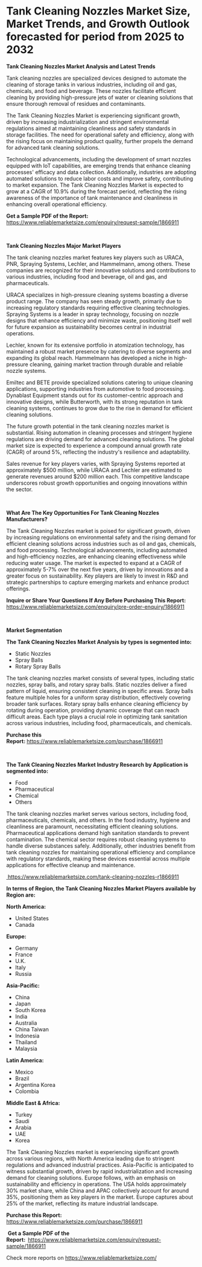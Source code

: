 <p><h1>Tank Cleaning Nozzles Market Size, Market Trends, and Growth Outlook forecasted for period from 2025 to 2032</h1></p><p><strong>Tank Cleaning Nozzles Market Analysis and Latest Trends</strong></p>
<p><p>Tank cleaning nozzles are specialized devices designed to automate the cleaning of storage tanks in various industries, including oil and gas, chemicals, and food and beverage. These nozzles facilitate efficient cleaning by providing high-pressure jets of water or cleaning solutions that ensure thorough removal of residues and contaminants. </p><p>The Tank Cleaning Nozzles Market is experiencing significant growth, driven by increasing industrialization and stringent environmental regulations aimed at maintaining cleanliness and safety standards in storage facilities. The need for operational safety and efficiency, along with the rising focus on maintaining product quality, further propels the demand for advanced tank cleaning solutions. </p><p>Technological advancements, including the development of smart nozzles equipped with IoT capabilities, are emerging trends that enhance cleaning processes' efficacy and data collection. Additionally, industries are adopting automated solutions to reduce labor costs and improve safety, contributing to market expansion. The Tank Cleaning Nozzles Market is expected to grow at a CAGR of 10.9% during the forecast period, reflecting the rising awareness of the importance of tank maintenance and cleanliness in enhancing overall operational efficiency.</p></p>
<p><strong>Get a Sample PDF of the Report:&nbsp;</strong> <a href="https://www.reliablemarketsize.com/enquiry/request-sample/1866911?utm_campaign=2393&utm_medium=2&utm_source=Github&utm_content=ia&utm_term=11042025&utm_id=tank-cleaning-nozzles">https://www.reliablemarketsize.com/enquiry/request-sample/1866911</a></p>
<p>&nbsp;</p>
<p><strong>Tank Cleaning Nozzles Major Market Players</strong></p>
<p><p>The tank cleaning nozzles market features key players such as URACA, PNR, Spraying Systems, Lechler, and Hammelmann, among others. These companies are recognized for their innovative solutions and contributions to various industries, including food and beverage, oil and gas, and pharmaceuticals.</p><p>URACA specializes in high-pressure cleaning systems boasting a diverse product range. The company has seen steady growth, primarily due to increasing regulatory standards requiring effective cleaning technologies. Spraying Systems is a leader in spray technology, focusing on nozzle designs that enhance efficiency and minimize waste, positioning itself well for future expansion as sustainability becomes central in industrial operations.</p><p>Lechler, known for its extensive portfolio in atomization technology, has maintained a robust market presence by catering to diverse segments and expanding its global reach. Hammelmann has developed a niche in high-pressure cleaning, gaining market traction through durable and reliable nozzle systems. </p><p>Emiltec and BETE provide specialized solutions catering to unique cleaning applications, supporting industries from automotive to food processing. Dynablast Equipment stands out for its customer-centric approach and innovative designs, while Butterworth, with its strong reputation in tank cleaning systems, continues to grow due to the rise in demand for efficient cleaning solutions.</p><p>The future growth potential in the tank cleaning nozzles market is substantial. Rising automation in cleaning processes and stringent hygiene regulations are driving demand for advanced cleaning solutions. The global market size is expected to experience a compound annual growth rate (CAGR) of around 5%, reflecting the industry's resilience and adaptability.</p><p>Sales revenue for key players varies, with Spraying Systems reported at approximately $500 million, while URACA and Lechler are estimated to generate revenues around $200 million each. This competitive landscape underscores robust growth opportunities and ongoing innovations within the sector.</p></p>
<p>&nbsp;</p>
<p><strong>What Are The Key Opportunities For Tank Cleaning Nozzles Manufacturers?</strong></p>
<p><p>The Tank Cleaning Nozzles market is poised for significant growth, driven by increasing regulations on environmental safety and the rising demand for efficient cleaning solutions across industries such as oil and gas, chemicals, and food processing. Technological advancements, including automated and high-efficiency nozzles, are enhancing cleaning effectiveness while reducing water usage. The market is expected to expand at a CAGR of approximately 5-7% over the next five years, driven by innovations and a greater focus on sustainability. Key players are likely to invest in R&D and strategic partnerships to capture emerging markets and enhance product offerings.</p></p>
<p><strong>Inquire or Share Your Questions If Any Before Purchasing This Report:</strong> <a href="https://www.reliablemarketsize.com/enquiry/pre-order-enquiry/1866911?utm_campaign=2393&utm_medium=2&utm_source=Github&utm_content=ia&utm_term=11042025&utm_id=tank-cleaning-nozzles">https://www.reliablemarketsize.com/enquiry/pre-order-enquiry/1866911</a></p>
<p>&nbsp;</p>
<p><strong>Market Segmentation</strong></p>
<p><strong>The Tank Cleaning Nozzles Market Analysis by types is segmented into:</strong></p>
<p><ul><li>Static Nozzles</li><li>Spray Balls</li><li>Rotary Spray Balls</li></ul></p>
<p><p>The tank cleaning nozzles market consists of several types, including static nozzles, spray balls, and rotary spray balls. Static nozzles deliver a fixed pattern of liquid, ensuring consistent cleaning in specific areas. Spray balls feature multiple holes for a uniform spray distribution, effectively covering broader tank surfaces. Rotary spray balls enhance cleaning efficiency by rotating during operation, providing dynamic coverage that can reach difficult areas. Each type plays a crucial role in optimizing tank sanitation across various industries, including food, pharmaceuticals, and chemicals.</p></p>
<p><strong>Purchase this Report:&nbsp;</strong><a href="https://www.reliablemarketsize.com/purchase/1866911?utm_campaign=2393&utm_medium=2&utm_source=Github&utm_content=ia&utm_term=11042025&utm_id=tank-cleaning-nozzles">https://www.reliablemarketsize.com/purchase/1866911</a></p>
<p>&nbsp;</p>
<p><strong>The Tank Cleaning Nozzles Market Industry Research by Application is segmented into:</strong></p>
<p><ul><li>Food</li><li>Pharmaceutical</li><li>Chemical</li><li>Others</li></ul></p>
<p><p>The tank cleaning nozzles market serves various sectors, including food, pharmaceuticals, chemicals, and others. In the food industry, hygiene and cleanliness are paramount, necessitating efficient cleaning solutions. Pharmaceutical applications demand high sanitation standards to prevent contamination. The chemical sector requires robust cleaning systems to handle diverse substances safely. Additionally, other industries benefit from tank cleaning nozzles for maintaining operational efficiency and compliance with regulatory standards, making these devices essential across multiple applications for effective cleanup and maintenance.</p></p>
<p><a href="https://www.reliablemarketsize.com/tank-cleaning-nozzles-r1866911?utm_campaign=2393&utm_medium=2&utm_source=Github&utm_content=ia&utm_term=11042025&utm_id=tank-cleaning-nozzles">&nbsp;https://www.reliablemarketsize.com/tank-cleaning-nozzles-r1866911</a></p>
<p><strong>In terms of Region, the Tank Cleaning Nozzles Market Players available by Region are:</strong></p>
<p>
    <p> <strong> North America: </strong>
        <ul>
            <li>United States</li>
            <li>Canada</li>
        </ul>
        </p> 
    <p> <strong> Europe: </strong>
        <ul>
            <li>Germany</li>
            <li>France</li>
            <li>U.K.</li>
            <li>Italy</li>
            <li>Russia</li>
        </ul>
        </p> 
    <p> <strong> Asia-Pacific: </strong>
        <ul>
            <li>China</li>
            <li>Japan</li>
            <li>South Korea</li>
            <li>India</li>
            <li>Australia</li>
            <li>China Taiwan</li>
            <li>Indonesia</li>
            <li>Thailand</li>
            <li>Malaysia</li>
        </ul>
        </p> 
    <p> <strong> Latin America: </strong>
        <ul>
            <li>Mexico</li>
            <li>Brazil</li>
            <li>Argentina Korea</li>
            <li>Colombia</li>
        </ul>
        </p> 
    <p> <strong> Middle East & Africa: </strong>
        <ul>
            <li>Turkey</li>
            <li>Saudi</li>
            <li>Arabia</li>
            <li>UAE</li>
            <li>Korea</li>
        </ul>
    </p>
    </p>
<p><p>The Tank Cleaning Nozzles market is experiencing significant growth across various regions, with North America leading due to stringent regulations and advanced industrial practices. Asia-Pacific is anticipated to witness substantial growth, driven by rapid industrialization and increasing demand for cleaning solutions. Europe follows, with an emphasis on sustainability and efficiency in operations. The USA holds approximately 30% market share, while China and APAC collectively account for around 35%, positioning them as key players in the market. Europe captures about 25% of the market, reflecting its mature industrial landscape.</p></p>
<p><strong>Purchase this Report: </strong><a href="https://www.reliablemarketsize.com/purchase/1866911?utm_campaign=2393&utm_medium=2&utm_source=Github&utm_content=ia&utm_term=11042025&utm_id=tank-cleaning-nozzles">https://www.reliablemarketsize.com/purchase/1866911</a></p>
<p>&nbsp;<strong>Get a Sample PDF of the Report:&nbsp;&nbsp;</strong><a href="https://www.reliablemarketsize.com/enquiry/request-sample/1866911?utm_campaign=2393&utm_medium=2&utm_source=Github&utm_content=ia&utm_term=11042025&utm_id=tank-cleaning-nozzles">https://www.reliablemarketsize.com/enquiry/request-sample/1866911</a></p>
<p><strong></strong></p>
<p>Check more reports on <a href="https://www.reliablemarketsize.com/?utm_campaign=2393&utm_medium=2&utm_source=Github&utm_content=ia&utm_term=11042025&utm_id=tank-cleaning-nozzles">https://www.reliablemarketsize.com/</a></p>